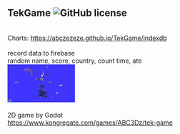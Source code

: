 ## TekGame ![GitHub license](https://img.shields.io/badge/license-MIT-blue.svg)
<br>Charts: https://abczezeze.github.io/TekGame/indexdb
<br>
<br>record data to firebase
<br>random name, score, country, count time, ate
<br><img src="https://github.com/abc3dz/TekGame/blob/master/screenshot/20200306.gif" width="30%" height="30%">
<br><br>2D game by Godot
<br>https://www.kongregate.com/games/ABC3Dz/tek-game
